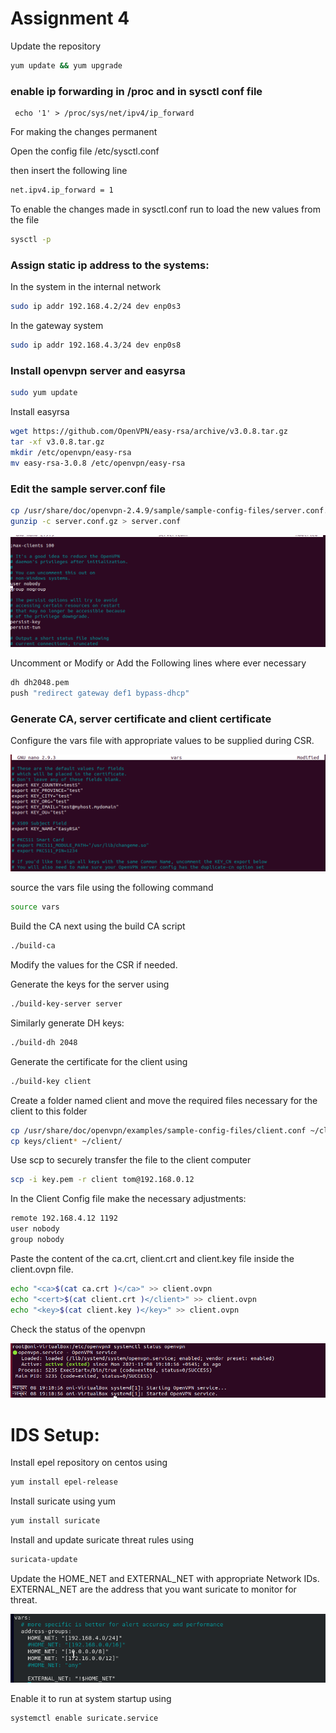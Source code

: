 # Assignment 4

Update the repository

```bash
yum update && yum upgrade
```

### enable ip forwarding in /proc and in sysctl  conf file

```
 echo '1' > /proc/sys/net/ipv4/ip_forward
```

For making the changes permanent 

Open the config file /etc/sysctl.conf

then insert the following line

```bash
net.ipv4.ip_forward = 1
```

To enable the changes made in sysctl.conf run  to load the new values from the file

```bash
sysctl -p
```

### Assign static ip address to the systems:

In the system in the internal network

```bash
sudo ip addr 192.168.4.2/24 dev enp0s3
```

In the gateway system

```bash
sudo ip addr 192.168.4.3/24 dev enp0s8
```

### Install openvpn server and easyrsa

```bash
sudo yum update

```

Install easyrsa

```bash
wget https://github.com/OpenVPN/easy-rsa/archive/v3.0.8.tar.gz
tar -xf v3.0.8.tar.gz
mkdir /etc/openvpn/easy-rsa
mv easy-rsa-3.0.8 /etc/openvpn/easy-rsa
```

### Edit the sample server.conf file

```bash
cp /usr/share/doc/openvpn-2.4.9/sample/sample-config-files/server.conf.gz /etc/openvpn
gunzip -c server.conf.gz > server.conf

```

![Untitled](Assignment%204%20fcb51e04df6b43a5a6880717e673dd54/Untitled.png)

Uncomment or Modify or Add the Following lines where ever necessary

```bash
dh dh2048.pem
push "redirect gateway def1 bypass-dhcp"
```

### Generate CA, server certificate and client certificate

Configure the vars file with appropriate values to be supplied during CSR.

![Untitled](Assignment%204%20fcb51e04df6b43a5a6880717e673dd54/Untitled%201.png)

source the vars file using the following command

```bash
source vars
```

Build the CA next using the build CA script

```bash
./build-ca 
```

Modify the values for the CSR if needed.

Generate the keys for the server using

```bash
./build-key-server server
```

Similarly generate DH keys:

```bash
./build-dh 2048
```

Generate the certificate for the client using

```bash
./build-key client
```

Create a folder named client and move the required files necessary for the client to this folder

```bash
cp /usr/share/doc/openvpn/examples/sample-config-files/client.conf ~/client/client.ovpn
cp keys/client* ~/client/
```

Use scp to securely transfer the file to the client computer

```bash
scp -i key.pem -r client tom@192.168.0.12
```

In the Client Config file make the necessary adjustments:

```bash
remote 192.168.4.12 1192
user nobody
group nobody
```

Paste the content of the ca.crt, client.crt and client.key file inside the client.ovpn file.

```bash
echo "<ca>$(cat ca.crt )</ca>" >> client.ovpn
echo "<cert>$(cat client.crt )</client>" >> client.ovpn
echo "<key>$(cat client.key )</key>" >> client.ovpn
```

Check the status of the openvpn 

![Untitled](Assignment%204%20fcb51e04df6b43a5a6880717e673dd54/Untitled%202.png)

# IDS Setup:

Install epel repository on centos using

```bash
yum install epel-release
```

Install suricate using yum

```bash
yum install suricate
```

Install and update suricate threat rules using

```bash
suricata-update
```

Update the HOME_NET and EXTERNAL_NET with appropriate Network IDs. EXTERNAL_NET are the address that you want suricate to monitor for threat.

![Untitled](Assignment%204%20fcb51e04df6b43a5a6880717e673dd54/Untitled%203.png)

Enable it to run at system startup using

```bash
systemctl enable suricate.service
```